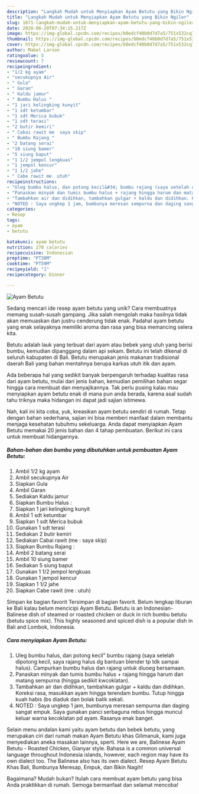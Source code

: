 ```yaml
---
description: "Langkah Mudah untuk Menyiapkan Ayam Betutu yang Bikin Ngiler"
title: "Langkah Mudah untuk Menyiapkan Ayam Betutu yang Bikin Ngiler"
slug: 1671-langkah-mudah-untuk-menyiapkan-ayam-betutu-yang-bikin-ngiler
date: 2020-06-20T07:34:15.217Z
image: https://img-global.cpcdn.com/recipes/b0edcf40b0d7d7a5/751x532cq70/ayam-betutu-foto-resep-utama.jpg
thumbnail: https://img-global.cpcdn.com/recipes/b0edcf40b0d7d7a5/751x532cq70/ayam-betutu-foto-resep-utama.jpg
cover: https://img-global.cpcdn.com/recipes/b0edcf40b0d7d7a5/751x532cq70/ayam-betutu-foto-resep-utama.jpg
author: Mabel Larson
ratingvalue: 5
reviewcount: 7
recipeingredient:
- "1/2 kg ayam"
- "secukupnya Air"
- " Gula"
- " Garan"
- " Kaldu jamur"
- " Bumbu Halus "
- "1 jari kelingking kunyit"
- "1 sdt ketumbar"
- "1 sdt Merica bubuk"
- "1 sdt terasi"
- "2 butir kemiri"
- " Cabai rawit me  saya skip"
- " Bumbu Rajang "
- "2 batang serai"
- "10 siung bamer"
- "5 siung baput"
- "1 1/2 jempol lengkuas"
- "1 jempol kencur"
- "1 1/2 jahe"
- " Cabe rawit me  utuh"
recipeinstructions:
- "Uleg bumbu halus, dan potong kecil&#34; bumbu rajang (saya setelah dipotong kecil, saya rajang halus dg bantuan blender tp tdk sampai halus). Campurkan bumbu halus dan rajang untuk diuoeg bersamaan."
- "Panaskan minyak dan tumis bumbu halus + rajang hingga harum dan matang sempurna (hingga sedikit kwcoklatan)."
- "Tambahkan air dan didihkan, tambahkan gulgar + kaldu dan didihkan. Koreksi rasa, masukkan ayam hingga terendam bumbu. Tutup hingga kuah habis (bs diaduk dan bolak balik sekali."
- "NOTED : Saya ungkep 1 jam, bumbunya meresan sempurna dan daging sangat empuk. Saya gunakan panci serbaguna rebus hingga muncul keluar warna kecoklatan pd ayam. Rasanya enak banget."
categories:
- Resep
tags:
- ayam
- betutu

katakunci: ayam betutu 
nutrition: 270 calories
recipecuisine: Indonesian
preptime: "PT38M"
cooktime: "PT59M"
recipeyield: "1"
recipecategory: Dinner

---
```



![Ayam Betutu](https://img-global.cpcdn.com/recipes/b0edcf40b0d7d7a5/751x532cq70/ayam-betutu-foto-resep-utama.jpg)

Sedang mencari ide resep ayam betutu yang unik? Cara membuatnya memang susah-susah gampang. Jika salah mengolah maka hasilnya tidak akan memuaskan dan justru cenderung tidak enak. Padahal ayam betutu yang enak selayaknya memiliki aroma dan rasa yang bisa memancing selera kita.

Betutu adalah lauk yang terbuat dari ayam atau bebek yang utuh yang berisi bumbu, kemudian dipanggang dalam api sekam. Betutu ini telah dikenal di seluruh kabupaten di Bali. Betutu merupakan jenis makanan tradisional daerah Bali yang bahan mentahnya berupa karkas utuh itik dan ayam.

Ada beberapa hal yang sedikit banyak berpengaruh terhadap kualitas rasa dari ayam betutu, mulai dari jenis bahan, kemudian pemilihan bahan segar hingga cara membuat dan menyajikannya. Tak perlu pusing kalau mau menyiapkan ayam betutu enak di mana pun anda berada, karena asal sudah tahu triknya maka hidangan ini dapat jadi sajian istimewa.


Nah, kali ini kita coba, yuk, kreasikan ayam betutu sendiri di rumah. Tetap dengan bahan sederhana, sajian ini bisa memberi manfaat dalam membantu menjaga kesehatan tubuhmu sekeluarga. Anda dapat menyiapkan Ayam Betutu memakai 20 jenis bahan dan 4 tahap pembuatan. Berikut ini cara untuk membuat hidangannya.

<!--inarticleads1-->

##### Bahan-bahan dan bumbu yang dibutuhkan untuk pembuatan Ayam Betutu:

1. Ambil 1/2 kg ayam
1. Ambil secukupnya Air
1. Siapkan  Gula
1. Ambil  Garan
1. Sediakan  Kaldu jamur
1. Siapkan  Bumbu Halus :
1. Siapkan 1 jari kelingking kunyit
1. Ambil 1 sdt ketumbar
1. Siapkan 1 sdt Merica bubuk
1. Gunakan 1 sdt terasi
1. Sediakan 2 butir kemiri
1. Sediakan  Cabai rawit (me : saya skip)
1. Siapkan  Bumbu Rajang :
1. Ambil 2 batang serai
1. Ambil 10 siung bamer
1. Sediakan 5 siung baput
1. Gunakan 1 1/2 jempol lengkuas
1. Gunakan 1 jempol kencur
1. Siapkan 1 1/2 jahe
1. Siapkan  Cabe rawit (me : utuh)


Simpan ke bagian favorit Tersimpan di bagian favorit. Belum lengkap liburan ke Bali kalau belum mencicipi Ayam Betutu. Betutu is an Indonesian-Balinese dish of steamed or roasted chicken or duck in rich bumbu betutu (betutu spice mix). This highly seasoned and spiced dish is a popular dish in Bali and Lombok, Indonesia. 

<!--inarticleads2-->

##### Cara menyiapkan Ayam Betutu:

1. Uleg bumbu halus, dan potong kecil&#34; bumbu rajang (saya setelah dipotong kecil, saya rajang halus dg bantuan blender tp tdk sampai halus). Campurkan bumbu halus dan rajang untuk diuoeg bersamaan.
1. Panaskan minyak dan tumis bumbu halus + rajang hingga harum dan matang sempurna (hingga sedikit kwcoklatan).
1. Tambahkan air dan didihkan, tambahkan gulgar + kaldu dan didihkan. Koreksi rasa, masukkan ayam hingga terendam bumbu. Tutup hingga kuah habis (bs diaduk dan bolak balik sekali.
1. NOTED : Saya ungkep 1 jam, bumbunya meresan sempurna dan daging sangat empuk. Saya gunakan panci serbaguna rebus hingga muncul keluar warna kecoklatan pd ayam. Rasanya enak banget.


Selain menu andalan kami yaitu ayam betutu dan bebek betutu, yang merupakan ciri dari rumah makan Ayam Betutu khas Gilimanuk, kami juga menyediakan aneka masakan lainnya, sperti. Here we are, Balinese Ayam Betutu - Roasted Chicken, Gianyar style. Bahasa is a common universal language throughout Indonesia islands, however, each region may have its own dialect too. The Balinese also has its own dialect. Resep Ayam Betutu Khas Bali, Bumbunya Meresap, Empuk, dan Bikin Nagih! 

Bagaimana? Mudah bukan? Itulah cara membuat ayam betutu yang bisa Anda praktikkan di rumah. Semoga bermanfaat dan selamat mencoba!
